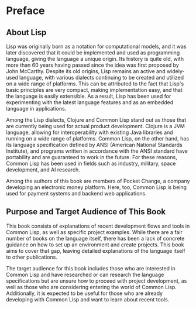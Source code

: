 # Preface

## About Lisp

Lisp was originally born as a notation for computational models, and it was later discovered that it could be implemented and used as programming language, giving the language a unique origin.
Its history is quite old, with more than 60 years having passed since the idea was first proposed by John McCarthy.
Despite its old origins, Lisp remains an active and widely-used language, with various dialects continuing to be created and utilized on a wide range of platforms.
This can be attributed to the fact that Lisp's basic principles are very compact, making implementation easy, and that the language is easily extensible.
As a result, Lisp has been used for experimenting with the latest language features and as an embedded language in applications.

Among the Lisp dialects, Clojure and Common Lisp stand out as those that are currently being used for actual product development.
Clojure is a JVM language, allowing for interoperability with existing Java libraries and running on a wide range of platforms.
Common Lisp, on the other hand, has its language specification defined by ANSI (American National Standards Institute), and programs written in accordance with the ANSI standard have portability and are guaranteed to work in the future.
For these reasons, Common Lisp has been used in fields such as industry, military, space development, and AI research.

Among the authors of this book are members of Pocket Change, a company developing an electronic money platform. Here, too, Common Lisp is being used for payment systems and backend web applications.

## Purpose and Target Audience of This Book

This book consists of explanations of recent development flows and tools in Common Lisp, as well as specific project examples. While there are a fair number of books on the language itself, there has been a lack of concrete guidance on how to set up an environment and create projects. This book aims to cover that gap, leaving detailed explanations of the language itself to other publications.

The target audience for this book includes those who are interested in Common Lisp and have researched or can research the language specifications but are unsure how to proceed with project development, as well as those who are considering entering the world of Common Lisp. Additionally, it is expected to be useful for those who are already developing with Common Lisp and want to learn about recent tools.
